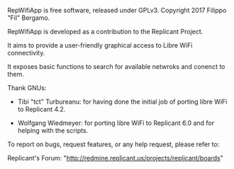 RepWifiApp is free software, released under GPLv3.
Copyright 2017 Filippo "Fil" Bergamo.

RepWifiApp is developed as a contribution to the Replicant Project.

It aims to provide a user-friendly graphical access to Libre WiFi connectivity.

It exposes basic functions to search for available netwroks and conenct to them.

Thank GNUs:

- Tibi "tct" Turbureanu:
for having done the initial job of porting libre WiFi to Replicant 4.2.

- Wolfgang Wiedmeyer:
for porting libre WiFi to Replicant 6.0 and for helping with the scripts.

To report on bugs, request features, or any help request, please refer to:

Replicant's Forum: "http://redmine.replicant.us/projects/replicant/boards"
